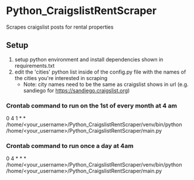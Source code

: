 # Python_CraigslistRentScraper
Scrapes craigslist posts for rental properties

## Setup
1. setup python environment and install dependencies shown in requirements.txt
2. edit the 'cities' python list inside of the config.py file with the names of the cities you're interested in scraping
   * Note: city names need to be the same as craigslist shows in url (e.g. sandiego for https://sandiego.craigslist.org)

### Crontab command to run on the 1st of every month at 4 am
0 4 1 * * /home/<your_username>/Python_CraigslistRentScraper/venv/bin/python /home/<your_username>/Python_CraigslistRentScraper/main.py

### Crontab command to run once a day at 4am
0 4 * * * /home/<your_username>/Python_CraigslistRentScraper/venv/bin/python /home/<your_username>/Python_CraigslistRentScraper/main.py
